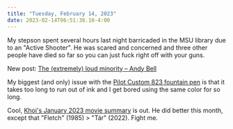 ```yaml
---
title: "Tuesday, February 14, 2023"
date: 2023-02-14T06:51:38.10-4:00
---
```


My stepson spent several hours last night barricaded in the MSU library due to an "Active Shooter". He was scared and concerned and three other people have died so far so you can just fuck right off with your guns.

New post: [The (extremely) loud minority – Andy Bell](https://baty.net/2023/the-extremely-loud-minority-andy-bell)

My biggest (and only) issue with the [Pilot Custom 823 fountain pen](https://baty.net/2021/pilot-custom-823-fountain-pen) is that it takes too long to run out of ink and I get bored using the same color for so long.

Cool, [Khoi's January 2023 movie summary](https://www.subtraction.com/2023/02/13/movies-watched-january-2023/) is out. He did better this month, except that "Fletch" (1985) > "Tár" (2022). Fight me.
